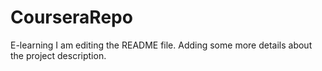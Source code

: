# CourseraRepo
E-learning
I am editing the README file. Adding some more details about the project description.

